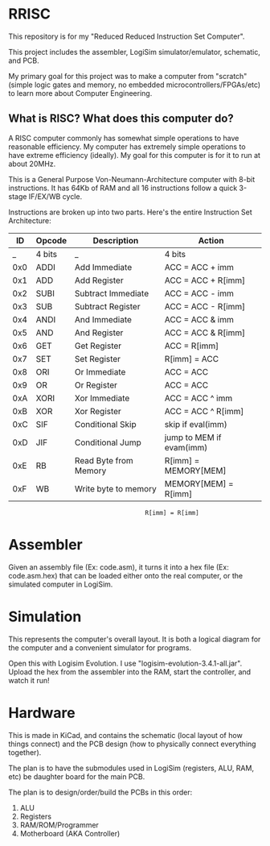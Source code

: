 # RRISC
This repository is for my "Reduced Reduced Instruction Set Computer".

This project includes the assembler, LogiSim simulator/emulator, schematic, and PCB.

My primary goal for this project was to make a computer from "scratch" (simple logic gates and memory, no embedded microcontrollers/FPGAs/etc) to learn more about Computer Engineering.

## What is RISC? What does this computer do? 

A RISC computer commonly has somewhat simple operations to have reasonable efficiency. My computer has extremely simple operations to have extreme efficiency (ideally). My goal for this computer is for it to run at about 20MHz.

This is a General Purpose Von-Neumann-Architecture computer with 8-bit instructions. It has 64Kb of RAM and all 16 instructions follow a quick 3-stage IF/EX/WB cycle.

Instructions are broken up into two parts. Here's the entire Instruction Set Architecture:

 ID | Opcode  |  Description          |  Action
----|---------|-----------------------|-------------------------
 _  | 4 bits  | _                     | 4 bits
0x0 | ADDI    | Add Immediate         | ACC = ACC + imm
0x1 | ADD     | Add Register          | ACC = ACC + R\[imm\]
0x2 | SUBI    | Subtract Immediate    | ACC = ACC - imm
0x3 | SUB     | Subtract Register     | ACC = ACC - R\[imm\]
0x4 | ANDI    | And Immediate         | ACC = ACC & imm
0x5 | AND     | And Register          | ACC = ACC & R\[imm\]
0x6 | GET     | Get Register          | ACC = R\[imm\]
0x7 | SET     | Set Register          | R\[imm\] = ACC
0x8 | ORI     | Or Immediate          | ACC = ACC | imm
0x9 | OR      | Or Register           | ACC = ACC | R\[imm\]
0xA | XORI    | Xor Immediate         | ACC = ACC ^ imm
0xB | XOR     | Xor Register          | ACC = ACC ^ R\[imm\]
0xC | SIF     | Conditional Skip      | skip if eval(imm)
0xD | JIF     | Conditional Jump      | jump to MEM if evam(imm)
0xE | RB      | Read Byte from Memory | R\[imm\] = MEMORY\[MEM\]
0xF | WB      | Write byte to memory  | MEMORY\[MEM\] = R\[imm\]
                                          R[imm] = R[imm]

# Assembler

Given an assembly file (Ex: code.asm), it turns it into a hex file (Ex: code.asm.hex) that can be loaded either onto the real computer, or the simulated computer in LogiSim.

# Simulation

This represents the computer's overall layout. It is both a logical diagram for the computer and a convenient simulator for programs.

Open this with Logisim Evolution. I use "logisim-evolution-3.4.1-all.jar". Upload the hex from the assembler into the RAM, start the controller, and watch it run!

# Hardware

This is made in KiCad, and contains the schematic (local layout of how things connect) and the PCB design (how to physically connect everything together).

The plan is to have the submodules used in LogiSim (registers, ALU, RAM, etc) be daughter board for the main PCB.

The plan is to design/order/build the PCBs in this order:
1. ALU
2. Registers
3. RAM/ROM/Programmer
4. Motherboard (AKA Controller)